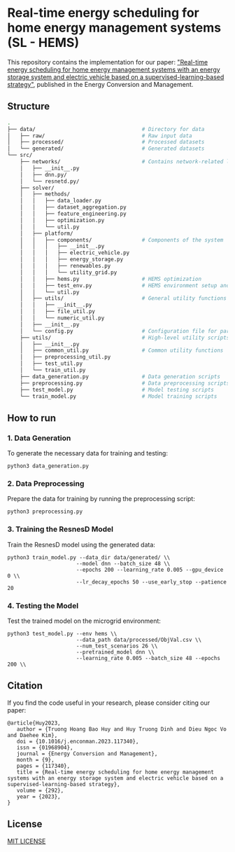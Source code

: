 # Real-time energy scheduling for home energy management systems (SL - HEMS)

This repository contains the implementation for our paper: ["Real-time energy scheduling for home energy management systems with an energy storage system and electric vehicle based on a supervised-learning-based strategy"](https://doi.org/10.1016/j.enconman.2023.117340), published in the Energy Conversion and Management.

<!-- ## Environment 

- tensorflow: 2.0
- torch: 1.9 -->

<!-- ## Dataset
We opensource in this repository the model used for the ISO-NE test case. Code for ResNetPlus model can be found in /ISO-NE/ResNetPlus_ISONE.py

The dataset contains load and temperature data from 2003 to 2014. -->

## Structure

```bash
.
├── data/                                  # Directory for data
│   ├── raw/                               # Raw input data
│   ├── processed/                         # Processed datasets
│   └── generated/                         # Generated datasets
└── src/
    ├── networks/                          # Contains network-related logic
    │   ├── __init__.py
    │   ├── dnn.py/
    │   └── resnetd.py/
    ├── solver/
    │   ├── methods/
    │   │   ├── data_loader.py
    │   │   ├── dataset_aggregation.py
    │   │   ├── feature_engineering.py
    │   │   ├── optimization.py
    │   │   └── util.py
    │   ├── platform/
    │   │   ├── components/                # Components of the system
    │   │   │   ├── __init__.py
    │   │   │   ├── electric_vehicle.py
    │   │   │   ├── energy_storage.py
    │   │   │   ├── renewables.py
    │   │   │   └── utility_grid.py
    │   │   ├── hems.py                    # HEMS optimization
    │   │   ├── test_env.py                # HEMS environment setup and management (for testing)
    │   │   └── util.py
    │   ├── utils/                         # General utility functions
    │   │   ├── __init__.py
    │   │   ├── file_util.py
    │   │   └── numeric_util.py
    │   ├── __init__.py
    │   └── config.py                      # Configuration file for parameters
    ├── utils/                             # High-level utility scripts
    │   ├── __init__.py
    │   ├── common_util.py                 # Common utility functions
    │   ├── preprocessing_util.py
    │   ├── test_util.py
    │   └── train_util.py
    ├── data_generation.py                 # Data generation scripts
    ├── preprocessing.py                   # Data preprocessing scripts
    ├── test_model.py                      # Model testing scripts
    └── train_model.py                     # Model training scripts
```


## How to run

### 1. Data Generation
To generate the necessary data for training and testing:

```
python3 data_generation.py
```

### 2. Data Preprocessing
Prepare the data for training by running the preprocessing script:

```
python3 preprocessing.py
```

### 3. Training the ResnesD Model
Train the ResnesD model using the generated data:

```
python3 train_model.py --data_dir data/generated/ \\
                      --model dnn --batch_size 48 \\
                      --epochs 200 --learning_rate 0.005 --gpu_device 0 \\
                      --lr_decay_epochs 50 --use_early_stop --patience 20
```

### 4. Testing the Model
Test the trained model on the microgrid environment:

```
python3 test_model.py --env hems \\
                      --data_path data/processed/ObjVal.csv \\
                      --num_test_scenarios 26 \\
                      --pretrained_model dnn \\
                      --learning_rate 0.005 --batch_size 48 --epochs 200 \\
```

## Citation
If you find the code useful in your research, please consider citing our paper:
```
@article{Huy2023,
   author = {Truong Hoang Bao Huy and Huy Truong Dinh and Dieu Ngoc Vo and Daehee Kim},
   doi = {10.1016/j.enconman.2023.117340},
   issn = {01968904},
   journal = {Energy Conversion and Management},
   month = {9},
   pages = {117340},
   title = {Real-time energy scheduling for home energy management systems with an energy storage system and electric vehicle based on a supervised-learning-based strategy},
   volume = {292},
   year = {2023},
}
```
## License
[MIT LICENSE](LICENSE)
